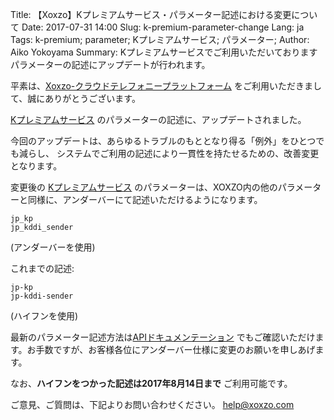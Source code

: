 Title: 【Xoxzo】Kプレミアムサービス・パラメーター記述における変更について
Date: 2017-07-31 14:00
Slug: k-premium-parameter-change
Lang: ja
Tags: k-premium; parameter; Kプレミアムサービス; パラメーター;
Author: Aiko Yokoyama
Summary: Kプレミアムサービスでご利用いただいておりますパラメーターの記述にアップデートが行われます。

平素は、[Xoxzo-クラウドテレフォニープラットフォーム](https://www.xoxzo.com/ja/)
をご利用いただきまして、誠にありがとうございます。

[Kプレミアムサービス](https://help.xoxzo.com/ja/xoxzo-cloud-telephony/articles/the-k-premium-service/) 
のパラメーターの記述に、アップデートされました。

今回のアップデートは、あらゆるトラブルのもととなり得る「例外」をひとつでも減らし、
システムでご利用の記述により一貫性を持たせるための、改善変更となります。

変更後の [Kプレミアムサービス](https://help.xoxzo.com/ja/xoxzo-cloud-telephony/articles/the-k-premium-service/)
のパラメーターは、XOXZO内の他のパラメーターと同様に、アンダーバーにて記述いただけるようになります。

```
jp_kp
jp_kddi_sender
```
(アンダーバーを使用)

これまでの記述:
```
jp-kp
jp-kddi-sender
```
(ハイフンを使用)

最新のパラメーター記述方法は[APIドキュメンテーション](http://docs.xoxzo.com/ja/sms.html#jp-specific-optional-parameters) 
でもご確認いただけます。お手数ですが、お客様各位にアンダーバー仕様に変更のお願いを申しあげます。

なお、__ハイフンをつかった記述は2017年8月14日まで__ ご利用可能です。

ご意見、ご質問は、下記よりお問い合わせください。
help@xoxzo.com

